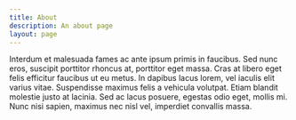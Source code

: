 ```yaml
---
title: About
description: An about page
layout: page
---
```


Interdum et malesuada fames ac ante ipsum primis in faucibus. Sed nunc eros, suscipit porttitor rhoncus at, porttitor eget massa. Cras at libero eget felis efficitur faucibus ut eu metus. In dapibus lacus lorem, vel iaculis elit varius vitae. Suspendisse maximus felis a vehicula volutpat. Etiam blandit molestie justo at lacinia. Sed ac lacus posuere, egestas odio eget, mollis mi. Nunc nisi sapien, maximus nec nisl vel, imperdiet convallis massa.

